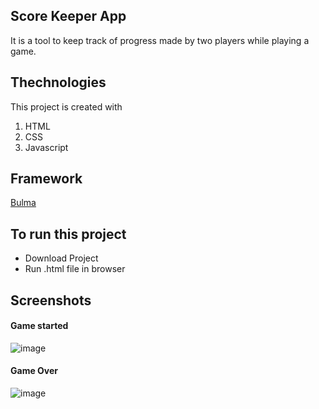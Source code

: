 ## Score Keeper App
It is a tool to keep track of progress made by two players while playing a game.

## Thechnologies 
This project is created with
1. HTML
2. CSS
3. Javascript

## Framework
[Bulma](https://bulma.io/)

## To run this project
* Download Project
* Run .html file in browser

## Screenshots
#### Game started
![image](https://user-images.githubusercontent.com/45028951/108733731-c5226380-7554-11eb-8dfc-8ffacff294b2.png)
#### Game Over
![image](https://user-images.githubusercontent.com/45028951/108733895-e6834f80-7554-11eb-804e-317987b734cf.png)

